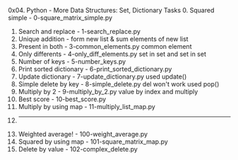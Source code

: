 0x04. Python - More Data Structures: Set, Dictionary
Tasks
0. Squared simple - 0-square_matrix_simple.py
1. Search and replace - 1-search_replace.py
2. Unique addition - form new list & sum elements of new list
3. Present in both - 3-common_elements.py common element 
4. Only differents - 4-only_diff_elements.py set in set and set in set
5. Number of keys - 5-number_keys.py
6. Print sorted dictionary - 6-print_sorted_dictionary.py
7. Update dictionary - 7-update_dictionary.py used update()
8. Simple delete by key - 8-simple_delete.py del won't work used pop()
9. Multiply by 2 - 9-multiply_by_2.py value by index and multiply
10. Best score - 10-best_score.py
11. Multiply by using map - 11-multiply_list_map.py 
12. ____________________________________
13. Weighted average! - 100-weight_average.py
14. Squared by using map - 101-square_matrix_map.py
15. Delete by value - 102-complex_delete.py
